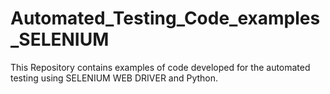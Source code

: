 # Automated_Testing_Code_examples_SELENIUM
This Repository contains examples of code developed for the automated testing using SELENIUM WEB DRIVER and Python.
